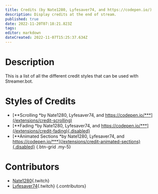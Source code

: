 ```yaml
---
title: Credits (by Nate1280, Lyfesaver74, and https://codepen.io/)
description: Display credits at the end of stream.
published: true
date: 2022-11-20T07:18:21.823Z
tags: 
editor: markdown
dateCreated: 2022-11-07T15:25:37.634Z
---
```


# Description

This is a list of all the different credit styles that can be used with Streamer.bot.

# Styles of Credits
* [**Scrolling *by Nate1280, Lyfesaver74, and https://codepen.io/***](/extensions/credit-scrolling)
* [**Fading *by Nate1280, Lyfesaver74, and https://codepen.io/***](/extensions/credit-fading){.disabled}
* [**Animated Sections *by Nate1280, Lyfesaver74, and https://codepen.io/***](/extensions/credit-animated-sections){.disabled}
{.btn-grid .my-5}

# Contributors
 - [Nate1280](https://www.twitch.tv/Nate1280){.twitch}
 - [Lyfesaver74](https://www.twitch.tv/Lyfesaver74){.twitch}
 {.contributors}